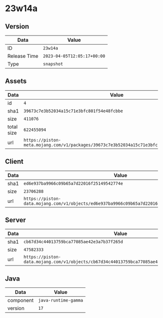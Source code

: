 # 23w14a

## Version

|**Data**        | **Value**                 |
|----------------|-------------------------|
| ID   | ```23w14a```   |
| Release Time   | ```2023-04-05T12:05:17+00:00```   |
| Type   | ```snapshot```   |

## Assets

|**Data**        | **Value**                 |
|----------------|-------------------------|
| id   | ```4```   |
| sha1   | ```39673c7e3b52034a15c71e3bfc801f54e48fcbbe```   |
| size   | ```411076```   |
| total size  | ```622455094```  |
| url       | ```https://piston-meta.mojang.com/v1/packages/39673c7e3b52034a15c71e3bfc801f54e48fcbbe/4.json``` |

## Client

|**Data**        | **Value**                 |
|----------------|-------------------------|
| sha1   | ```ed6e937ba9966c09b65a7d22016f25149542774e```   |
| size   | ```23706288```   |
| url       | ```https://piston-data.mojang.com/v1/objects/ed6e937ba9966c09b65a7d22016f25149542774e/client.jar``` |

## Server

|**Data**        | **Value**                 |
|----------------|-------------------------|
| sha1   | ```cb67d34c44013759bca77085ae42e3a7b37f265d```   |
| size   | ```47582333```   |
| url       | ```https://piston-data.mojang.com/v1/objects/cb67d34c44013759bca77085ae42e3a7b37f265d/server.jar``` |

## Java

|**Data**        | **Value**                 |
|----------------|-------------------------|
| component   | ```java-runtime-gamma```   |
| version   | ```17```   |